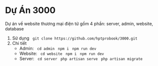# Dự Án 3000
Dự án về website thương mại điện tử gồm 4 phần: server, admin, website, database
1. Sử dụng
   `` git clone https://github.com/hptprobook/3000.git``
2. Chi tiết
     * Admin:
       `` cd admin``
       `` npm i``
       `` npm run dev``
     * Website:
       `` cd website``
       `` npm i``
       `` npm run dev``
     * Server:
       `` cd server``
       `` php artisan serve``
       `` php artisan migrate``
